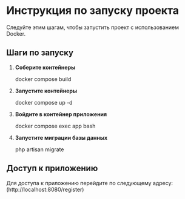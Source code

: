# Инструкция по запуску проекта

Следуйте этим шагам, чтобы запустить проект с использованием Docker.

## Шаги по запуску

1. **Соберите контейнеры**

    docker compose build

2. **Запустите контейнеры**

    docker compose up -d

3. **Войдите в контейнер приложения**

    docker compose exec app bash

4. **Запустите миграции базы данных**

    php artisan migrate

## Доступ к приложению

Для доступа к приложению перейдите по следующему адресу: (http://localhost:8080/register)


